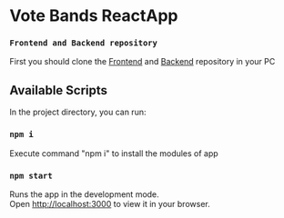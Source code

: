 # Vote Bands ReactApp

### `Frontend and Backend repository`
First you should clone the [Frontend](https://github.com/GarfieldMSB/vote-bands-app-frontend) and [Backend](https://github.com/GarfieldMSB/vote-bands-app-backend) repository in your PC

## Available Scripts

In the project directory, you can run:

### `npm i`
Execute command "npm i" to install the modules of app

### `npm start`

Runs the app in the development mode.\
Open [http://localhost:3000](http://localhost:3000) to view it in your browser.
